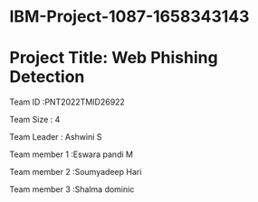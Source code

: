 # IBM-Project-1087-1658343143
# Project Title: Web Phishing Detection

Team ID :PNT2022TMID26922

<bold>Team Size :</bold> 4

Team Leader : Ashwini S

Team member 1 :Eswara pandi M

Team member 2 :Soumyadeep Hari

Team member 3 :Shalma dominic
